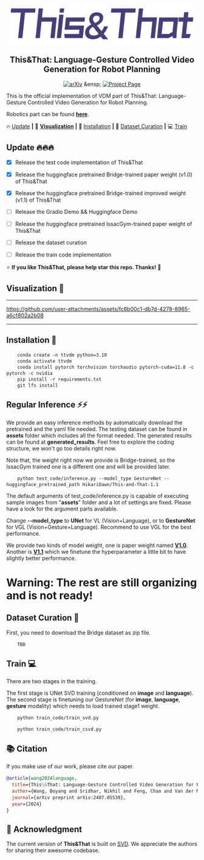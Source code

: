 <p align="center">
  <img src="__assets__/ThisThat_logo.png" height=100>
</p>
<div align="center">

## This&That: Language-Gesture Controlled Video Generation for Robot Planning
    
[![arXiv](https://img.shields.io/badge/arXiv-red)]([https://arxiv.org/pdf/2312.03641.pdf](https://arxiv.org/abs/2407.05530?context=cs)) &ensp; [![Project Page](https://img.shields.io/badge/Project%20Page-green
)](https://cfeng16.github.io/this-and-that/) 
    
</div>

This is the official implementation of VDM part of This&amp;That: Language-Gesture Controlled Video Generation for Robot Planning. 

Robotics part can be found [**here**](https://github.com/cfeng16/this-and-that).
    


🔥 [Update](#Update) **|** 👀 [**Visualization**](#Visualization)  **|** 🔧 [Installation](#installation) **|** 🧩 [Dataset Curation](#dataset_curation) **|** 💻 [Train](#train) 


## <a name="Update"></a>Update 🔥🔥🔥
- [x] Release the test code implementation of This&That 
- [x] Release the huggingface pretrained Bridge-trained paper weight (v1.0) of This&That 
- [x] Release the huggingface pretrained Bridge-trained improved weight (v1.1) of This&That 
- [ ] Release the Gradio Demo && Huggingface Demo
- [ ] Release the huggingface pretrained IssacGym-trained paper weight of This&That 
- [ ] Release the dataset curation
- [ ] Release the train code implementation



:star: **If you like This&That, please help star this repo. Thanks!** :hugs:


## <a name="Visualization"></a> Visualization 👀
---

https://github.com/user-attachments/assets/fc6b00c1-db7d-4278-8965-a6cf802a2b08

---


## <a name="installation"></a> Installation 🔧
```
    conda create -n ttvdm python=3.10
    conda activate ttvdm
    conda install pytorch torchvision torchaudio pytorch-cuda=11.8 -c pytorch -c nvidia
    pip install -r requirements.txt
    git lfs install
```


## <a name="regular_inference"></a> Regular Inference ⚡⚡
We provide an easy inference methods by automatically download the pretrained and the yaml file needed.
The testing dataset can be found in **__assets__** folder which includes all the format needed. The generated results can be found at **generated_results**.
Feel free to explore the coding structure, we won't go too details right now.

Note that, the weight right now we provide is Bridge-trained, so the IssacGym trained one is a different one and will be provided later.

```shell
    python test_code/inference.py --model_type GestureNet --huggingface_pretrained_path HikariDawn/This-and-That-1.1
```

The default arguments of test_code/inference.py is capable of executing sample images from "__assets__" folder and a lot of settings are fixed. 
Please have a look for the argument parts available. 

Change **--model_type** to **UNet** for VL (Vision+Language), or to **GestureNet** for VGL (Vision+Gesture+Language). Recommend to use VGL for the best performance.

We provide two kinds of model weight, one is paper weight named [**V1.0**](https://huggingface.co/HikariDawn/This-and-That-1.0). Another is [**V1.1**](https://huggingface.co/HikariDawn/This-and-That-1.1) which we finetune the hyperparameter a little bit to have slightly better performance.




# Warning: The rest are still organizing and is not ready!

## <a name="dataset_curation"></a> Dataset Curation 🧩
First, you need to download the Bridge dataset as zip file.
```
    TBD
```


## <a name="train"></a> Train 💻
There are two stages in the training.

The first stage is UNet SVD training (conditioned on **image** and **language**).
The second stage is finetuning our GestureNet (for **image**, **language**, **gesture** modality) which needs to load trained stage1 weight.

```
    python train_code/train_svd.py
```

```
    python train_code/train_csvd.py
```


## :books: Citation
If you make use of our work, please cite our paper.
```bibtex
@article{wang2024language,
  title={This\&That: Language-Gesture Controlled Video Generation for Robot Planning},
  author={Wang, Boyang and Sridhar, Nikhil and Feng, Chao and Van der Merwe, Mark and Fishman, Adam and Fazeli, Nima and Park, Jeong Joon},
  journal={arXiv preprint arXiv:2407.05530},
  year={2024}
}
```

## 🤗 Acknowledgment
The current version of **This&That** is built on [SVD](https://huggingface.co/stabilityai/stable-video-diffusion-img2vid). We appreciate the authors for sharing their awesome codebase.

